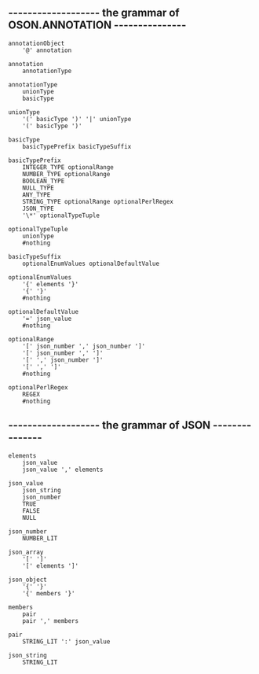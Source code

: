 ## ------------------- the grammar of OSON.ANNOTATION ---------------  
    annotationObject  
        '@' annotation  
          
    annotation  
        annotationType  
          
    annotationType  
        unionType  
        basicType  
          
    unionType  
        '(' basicType ')' '|' unionType  
        '(' basicType ')'  
          
    basicType  
        basicTypePrefix basicTypeSuffix  
          
    basicTypePrefix  
        INTEGER_TYPE optionalRange  
        NUMBER_TYPE optionalRange  
        BOOLEAN_TYPE  
        NULL_TYPE  
        ANY_TYPE  
        STRING_TYPE optionalRange optionalPerlRegex  
        JSON_TYPE  
        '\*' optionalTypeTuple  
          
    optionalTypeTuple  
        unionType  
        #nothing  
          
    basicTypeSuffix  
        optionalEnumValues optionalDefaultValue  
          
    optionalEnumValues  
        '{' elements '}'  
        '{' '}'  
        #nothing  
          
    optionalDefaultValue  
        '=' json_value  
        #nothing  
          
    optionalRange  
        '[' json_number ',' json_number ']'  
        '[' json_number ',' ']'  
        '[' ',' json_number ']'  
        '[' ',' ']'  
        #nothing  
          
    optionalPerlRegex  
        REGEX  
        #nothing  
          
## ------------------- the grammar of JSON ---------------  
      
      
    elements  
        json_value  
        json_value ',' elements  
          
    json_value  
        json_string  
        json_number  
        TRUE  
        FALSE  
        NULL  
          
    json_number  
        NUMBER_LIT  
          
    json_array  
        '[' ']'  
        '[' elements ']'  
          
    json_object  
        '{' '}'  
        '{' members '}'  
          
    members  
        pair  
        pair ',' members  
          
    pair  
        STRING_LIT ':' json_value  
          
    json_string  
        STRING_LIT  
        
